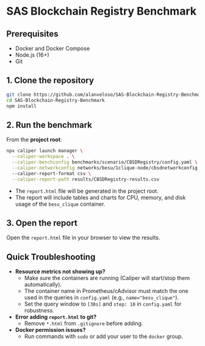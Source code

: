 # SAS Blockchain Registry Benchmark

## Prerequisites
- Docker and Docker Compose
- Node.js (16+)
- Git

## 1. Clone the repository
```bash
git clone https://github.com/alanveloso/SAS-Blockchain-Registry-Benchmark.git
cd SAS-Blockchain-Registry-Benchmark
npm install
```

## 2. Run the benchmark
From the **project root**:

```bash
npx caliper launch manager \
  --caliper-workspace . \
  --caliper-benchconfig benchmarks/scenario/CBSDRegistry/config.yaml \
  --caliper-networkconfig networks/besu/1clique-node/cbsdnetworkconfig.json
  --caliper-report-format csv \
  --caliper-report-path results/CBSDRegistry-results.csv
```

- The `report.html` file will be generated in the project root.
- The report will include tables and charts for CPU, memory, and disk usage of the `besu_clique` container.

## 3. Open the report
Open the `report.html` file in your browser to view the results.

## Quick Troubleshooting
- **Resource metrics not showing up?**
  - Make sure the containers are running (Caliper will start/stop them automatically).
  - The container name in Prometheus/cAdvisor must match the one used in the queries in `config.yaml` (e.g., `name="besu_clique"`).
  - Set the query window to `[30s]` and `step: 10` in `config.yaml` for robustness.
- **Error adding `report.html` to git?**
  - Remove `*.html` from `.gitignore` before adding.
- **Docker permission issues?**
  - Run commands with `sudo` or add your user to the `docker` group.